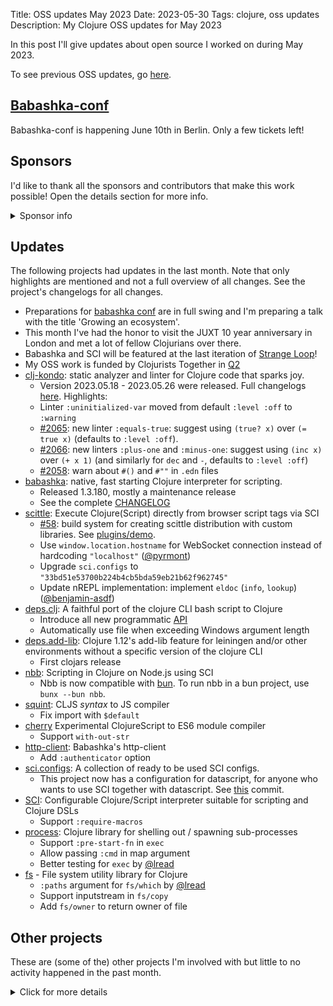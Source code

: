 Title: OSS updates May 2023
Date: 2023-05-30
Tags: clojure, oss updates
Description: My Clojure OSS updates for May 2023

In this post I'll give updates about open source I worked on during May 2023.

To see previous OSS updates, go [here](https://blog.michielborkent.nl/tags/oss-updates.html).

## [Babashka-conf](https://babashka.org/conf/)

Babashka-conf is happening June 10th in Berlin. Only a few tickets left!

## Sponsors

I'd like to thank all the sponsors and contributors that make
this work possible! Open the details section for more info.

<details>
<summary>Sponsor info</summary>
Top sponsors:

- [Clojurists Together](https://clojuriststogether.org/)
- [Roam Research](https://roamresearch.com/)
- [Nextjournal](https://nextjournal.com/)
- [Toyokumo](https://toyokumo.co.jp/)
- [Cognitect](https://www.cognitect.com/)
- [Kepler16](https://kepler16.com/)
- [Adgoji](https://www.adgoji.com/)

If you want to ensure that the projects I work on are sustainably maintained,
you can sponsor this work in the following ways. Thank you!

- [Github Sponsors](https://github.com/sponsors/borkdude)
- The [Babaska](https://opencollective.com/babashka) or [Clj-kondo](https://opencollective.com/clj-kondo) OpenCollective
- [Ko-fi](https://ko-fi.com/borkdude)
- [Patreon](https://www.patreon.com/borkdude)
- [Clojurists Together](https://www.clojuriststogether.org/)

If you're used to sponsoring through some other means which isn't listed above, please get in touch.

On to the projects that I've been working on!
</details>

<!--

sources: https://github.com/borkdude
local ~/dev and ~/dev/babashka dir (since github doesn't show all repos)

-->

## Updates

The following projects had updates in the last month. Note that only highlights
are mentioned and not a full overview of all changes. See the project's
changelogs for all changes.

- Preparations for [babashka conf](https://github.com/babashka/conf) are in full swing and I'm preparing a talk with the title 'Growing an ecosystem'.
- This month I've had the honor to visit the JUXT 10 year anniversary in London and met a lot of fellow Clojurians over there.
- Babashka and SCI will be featured at the last iteration of [Strange Loop](https://www.thestrangeloop.com/)!
- My OSS work is funded by Clojurists Together in [Q2](https://www.clojuriststogether.org/news/q2-2023-funding-announcement/)
- [clj-kondo](https://github.com/clj-kondo/clj-kondo): static analyzer and linter for Clojure code that sparks joy.
  - Version 2023.05.18 - 2023.05.26 were released. Full changelogs [here](https://github.com/clj-kondo/clj-kondo/blob/master/CHANGELOG.md). Highlights:
  - Linter `:uninitialized-var` moved from default `:level :off` to `:warning`
  - [#2065](https://github.com/clj-kondo/clj-kondo/issues/2065): new linter `:equals-true`: suggest using `(true? x)` over `(= true x)` (defaults to `:level :off`).
  - [#2066](https://github.com/clj-kondo/clj-kondo/issues/2066): new linters `:plus-one` and `:minus-one`: suggest using `(inc x)` over `(+ x 1)` (and similarly for `dec` and `-`, defaults to `:level :off`)
  - [#2058](https://github.com/clj-kondo/clj-kondo/issues/2058): warn about `#()` and `#""` in `.edn` files
- [babashka](https://github.com/babashka/babashka): native, fast starting Clojure interpreter for scripting.
  - Released 1.3.180, mostly a maintenance release
  - See the complete [CHANGELOG](https://github.com/babashka/babashka/blob/master/CHANGELOG.md)
- [scittle](https://github.com/babashka/scittle): Execute Clojure(Script) directly from browser script tags via SCI
  - [#58](https://github.com/babashka/scittle/issues/58): build system for creating scittle distribution with custom libraries. See [plugins/demo](https://github.com/babashka/scittle/tree/main/plugins/demo).
  - Use `window.location.hostname` for WebSocket connection instead of hardcoding `"localhost"` ([@pyrmont](https://github.com/pyrmont))
  - Upgrade `sci.configs` to `"33bd51e53700b224b4cb5bda59eb21b62f962745"`
  - Update nREPL implementation: implement `eldoc` (`info`, `lookup`) ([@benjamin-asdf](https://github.com/benjamin-asdf))
- [deps.clj](https://github.com/borkdude/deps.clj): A faithful port of the clojure CLI bash script to Clojure
  - Introduce all new programmatic [API](https://github.com/borkdude/deps.clj/blob/master/API.md)
  - Automatically use file when exceeding Windows argument length
- [deps.add-lib](https://github.com/borkdude/deps.add-lib): Clojure 1.12's add-lib feature for leiningen and/or other environments without a specific version of the clojure CLI
  - First clojars release
- [nbb](https://github.com/babashka/nbb): Scripting in Clojure on Node.js using SCI
  - Nbb is now compatible with [bun](https://bun.sh/). To run nbb in a bun project, use `bunx --bun nbb`.
- [squint](https://github.com/squint-cljs/squint): CLJS _syntax_ to JS compiler
  - Fix import with `$default`
- [cherry](https://github.com/squint-cljs/cherry) Experimental ClojureScript to ES6 module compiler
  - Support `with-out-str`
- [http-client](https://github.com/babashka/http-client): Babashka's http-client
  - Add `:authenticator` option
- [sci.configs](https://github.com/babashka/sci.configs): A collection of ready to be used SCI configs.
  - This project now has a configuration for datascript, for anyone who wants to use SCI together with datascript. See [this](https://github.com/babashka/sci.configs/commit/33bd51e53700b224b4cb5bda59eb21b62f962745) commit.
- [SCI](https://github.com/babashka/sci): Configurable Clojure/Script interpreter suitable for scripting and Clojure DSLs
  - Support `:require-macros`
- [process](https://github.com/babashka/process): Clojure library for shelling out / spawning sub-processes
  - Support `:pre-start-fn` in `exec`
  - Allow passing `:cmd` in map argument
  - Better testing for `exec` by [@lread](https://github.com/lread)
- [fs](https://github.com/babashka/fs) - File system utility library for Clojure
  - `:paths` argument for `fs/which` by [@lread](https://github.com/lread)
  - Support inputstream in `fs/copy`
  - Add `fs/owner` to return owner of file

<!-- ## Contributions to other projects -->

<!-- - [clojurescript](https://github.com/clojure/clojurescript): -->
<!--   - [PR 202](https://github.com/clojure/clojurescript/pull/202): a `macroexpand` fix -->
<!--   - [PR 203](https://github.com/clojure/clojurescript/pull/203): a symbol optimization fix -->
<!-- - [malli](https://github.com/metosin/malli/commit/cf918db28ff71a2f735f465f30f0bc1028ecd7d9): cherry integration -->
<!-- - [clerk](https://github.com/nextjournal/clerk/commit/cb079b14213185d27c5a2d1cc1e80943521a4fb5): cherry integration -->
<!-- - [clojure-lsp](https://github.com/clojure-lsp/clojure-lsp/commit/60d67cca59f0747e8b68802157afbe7f61440c7f): integrated a new clj-kondo feature: showing the languages in a CLJC context -->

## Other projects

These are (some of the) other projects I'm involved with but little to no activity
happened in the past month.

<details>
<summary>Click for more details</summary>
- [edamame](https://github.com/borkdude/edamame): Configurable EDN/Clojure parser with location metadata
  - Improvements for reading namespaced maps
- [babashka.book](https://github.com/babashka/book): Babashka manual
  - Several corrections
  - Dynamic `:exec-args`
  - Script-adjacent `bb.edn` docs
- [CLI](https://github.com/babashka/cli): Turn Clojure functions into CLIs!
  - Support `--no-option` and parse as `{:option false}`
  - Support grouped aliase like `-ome` as `{:o true, :m true, :e true}`
- [pod-babashka-go-sqlite3](https://github.com/babashka/pod-babashka-go-sqlite3): A babashka pod for interacting with sqlite3
  - Better error message when connection is not a string
- [instaparse-bb](https://github.com/babashka/instaparse-bb)
  - Add transform function
- [jet](https://github.com/borkdude/jet): CLI to transform between JSON, EDN, YAML and Transit using Clojure
  - Add option to elide commas
- [quickdoc](https://github.com/borkdude/quickdoc): Quick and minimal API doc generation for Clojure
- [rewrite-clj](https://github.com/clj-commons/rewrite-clj): Rewrite Clojure code and edn
- [sql pods](https://github.com/babashka/babashka-sql-pods): babashka pods for SQL databases
- [pod-babashka-buddy](https://github.com/babashka/pod-babashka-buddy): A pod around buddy core (Cryptographic Api for Clojure).
- [gh-release-artifact](https://github.com/borkdude/gh-release-artifact): Upload artifacts to Github releases idempotently
- [neil](https://github.com/babashka/neil): A CLI to add common aliases and features to deps.edn-based projects
- [cljs-showcase](https://github.com/borkdude/cljs-showcase): Showcase CLJS libs using SCI
- [carve](https://github.com/borkdude/carve) - Remove unused Clojure vars
- [grasp](https://github.com/borkdude/grasp): Grep Clojure code using clojure.spec regexes
- [quickblog](https://github.com/borkdude/quickblog): Light-weight static blog engine for Clojure and babashka
- [lein2deps](https://github.com/borkdude/lein2deps): leiningen to deps.edn converter
- [4ever-clojure](https://github.com/oxalorg/4ever-clojure) - Pure CLJS version of 4clojure, meant to run forever!
- [pod-babashka-lanterna](https://github.com/babashka/pod-babashka-lanterna): Interact with clojure-lanterna from babashka
- [pod-babashka-fswatcher](https://github.com/babashka/pod-babashka-fswatcher): babashka filewatcher pod
- [joyride](https://github.com/BetterThanTomorrow/joyride): VSCode CLJS scripting and REPL (via [SCI](https://github.com/babashka/sci))
- [clj2el](https://borkdude.github.io/clj2el/): transpile Clojure to elisp
- [deflet](https://github.com/borkdude/deflet): make let-expressions REPL-friendly!
- [babashka.json](https://github.com/babashka/json): babashka JSON library/adapter
</details>

<!-- - [tools-deps-native](https://github.com/babashka/tools-deps-native): Run tools.deps as a native binary-->
<!-- - [tools.bbuild](https://github.com/babashka/tools.bbuild): Library of functions for building Clojure projects-->
